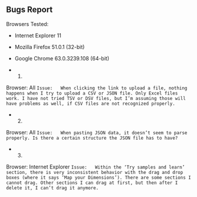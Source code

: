 Bugs Report
-----
Browsers Tested:
- Internet Explorer 11
- Mozilla Firefox 51.0.1 (32-bit)
- Google Chrome 63.0.3239.108 (64-bit)

- 1.
Browser:	All
```Issue:	When clicking the link to upload a file, nothing happens when I try to upload a CSV or JSON file. Only Excel files work. I have not tried TSV or DSV files, but I’m assuming those will have problems as well, if CSV files are not recognized properly.```

- 2. 
Browser:	All
```Issue:	When pasting JSON data, it doesn’t seem to parse properly. Is there a certain structure the JSON file has to have?```

- 3.
Browser:	Internet Explorer
```Issue:	Within the ‘Try samples and learn’ section, there is very inconsistent behavior with the drag and drop boxes (where it says ‘Map your Dimensions’). There are some sections I cannot drag. Other sections I can drag at first, but then after I delete it, I can’t drag it anymore.```

